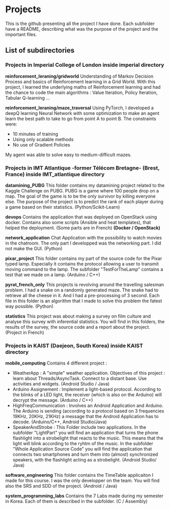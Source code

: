 
# Projects
This is the github presenting all the project I have done. Each subfolder have a README, describing what was the purpose of the project and the important files.

## List of subdirectories

### Projects in Imperial College of London inside imperial directory

**reinforcement_leraning/gridworld**
Understanding of Markov Decision Process and basics of Reinforcement learning in a Grid World.
With this project, I learned the underlying maths of Reinforcement learning and had the chance to code the main algorithms : Value Iteration, Policy Iteration, Tabular Q-learning ...

**reinforcement_leraning/maze_traversal**
Using PyTorch, I developed a deepQ learning Neural Network with some optimization to make an agent learn the best path to take to go from point A to point B.
The constraints were:
- 10 minutes of training
- Using only scalable methods
- No use of Gradient Policies

My agent was able to solve easy to medium-difficult mazes.

### Projects in IMT Atlantique -former Télécom Bretagne- (Brest, France) inside IMT_atlantique directory

**datamining_PUBG**
This folder contains my datamining project related to the Kaggle Challenge on PUBG. PUBG is a game where 100 people drop on a map. The goal of the game is to be the only survivor by killing everyone else. The purpose of the project is to predict the rank of each player during a game based on their statistics. (Python/Scikit-Learn)

**devops**
Contains the application that was deployed on OpenStack using docker. Contains also some scripts (Ansible and heat templates), that helped the deployment. (Some parts are in French) **(Docker / OpenStack)**

**network_application**
Chat Application with the possibility to watch movies in the chatroom. The only part I developped was the networking part. I did not make the GUI. (Python)

**pixar_project**
This folder contains my part of the source code for the Pixar typed lamp. Especially it contains the protocol allowing a user to transmit moving command to the lamp. The subfolder "TestForTheLamp" contains a test that we made on a lamp. (Arduino / C++)

**pyrat_french_only** 
This projects is revolving around the travelling salesman problem. I had a snake on a randomly generated maze. The snake had to retrieve all the cheese in it. And I had a pre-processing of 3 second. Each file in this folder is an algorithm that I made to solve this problem the fatest way possible. (Python)

**statistics**
This project was about making a survey on film culture and analyse this survey with inferential statistics. You will find in this folders, the results of the survey, the source code and a report about the project. (Project in French)


### Projects in KAIST  (Daejeon, South Korea) inside KAIST directory

**mobile_computing**
 Contains 4 different project  :
- WeatherApp : A "simple" weather application. Objectives of this project : learn about Threads/AsyncTask. Connect to a distant base. Use activities and widgets. (Android Studio / Java)
- Arduino Assignement : Implement a light-based protocol. According to the blinks of a LED light, the receiver (which is also on the Arduino) will decrypt the message. (Arduino / C++)
- HighFreqCommunication : Involves an Android Application and Arduino. The Arduino is sending (according to a protocol based on 3 frequencies 19KHz, 20KHz, 21KHz) a message that the Android Application has to decode. (Arduino/C++, Android Studio/Java)
- SpeakerAndStrobe : This Folder include two applications. In the subfolder "LightPart" you will find an application that turns the phone flashlight into a strobelight that reacts to the music. This means that the light will blink according to the ryhtm of the music. In the subfolder "Whole Application Source Code" you will find the application that connects two smartphones and turn them into (almost) synchronized speakers, with the flashlight acting as a strobelight. (Android Studio/ Java)

**software_engineering**
This folder contains the TimeTable applicaiton I made for this course. I was the only developper on the team. You will find also the SRS and SDD of the project. (Android / Java)

**system_programming_labs**
Contains the 7 Labs made during my semester in Korea. Each of them is described in the subfolder. (C / Assembly)